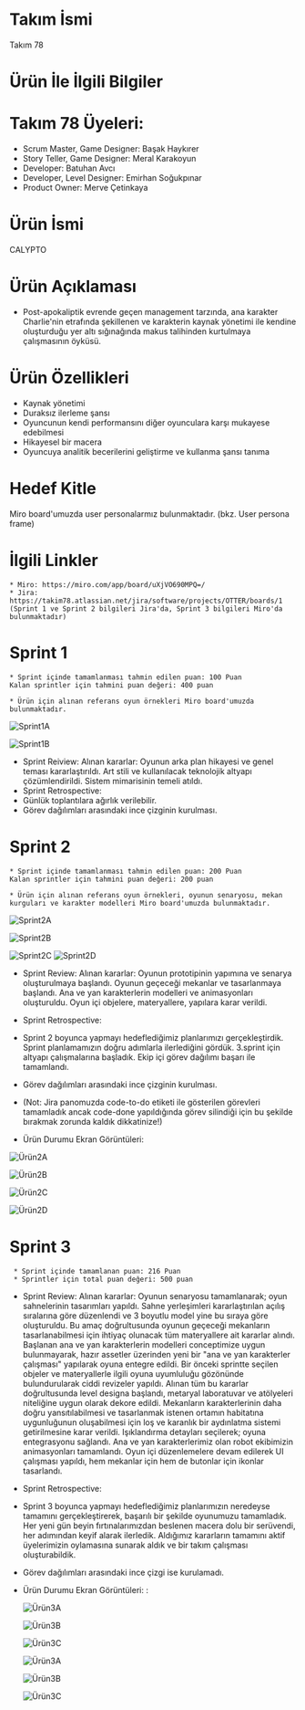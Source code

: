 # Takım İsmi
Takım 78

# Ürün İle İlgili Bilgiler
# Takım 78 Üyeleri:
  * Scrum Master, Game Designer: Başak Haykırer
  * Story Teller, Game Designer: Meral Karakoyun
  * Developer: Batuhan Avcı
  * Developer, Level Designer: Emirhan Soğukpınar
  * Product Owner: Merve Çetinkaya

# Ürün İsmi
CALYPTO 

# Ürün Açıklaması
  * Post-apokaliptik evrende geçen management tarzında, ana karakter Charlie'nin etrafında şekillenen ve karakterin kaynak yönetimi ile kendine oluşturduğu yer altı sığınağında makus talihinden kurtulmaya çalışmasının öyküsü.

# Ürün Özellikleri
  * Kaynak yönetimi
  * Duraksız ilerleme şansı
  * Oyuncunun kendi performansını diğer oyunculara karşı mukayese edebilmesi
  * Hikayesel bir macera
  * Oyuncuya analitik becerilerini geliştirme ve kullanma şansı tanıma


# Hedef Kitle
  Miro board'umuzda user personalarmız bulunmaktadır. (bkz. User persona frame)

# İlgili Linkler
    * Miro: https://miro.com/app/board/uXjVO690MPQ=/
    * Jira: https://takim78.atlassian.net/jira/software/projects/OTTER/boards/1 (Sprint 1 ve Sprint 2 bilgileri Jira'da, Sprint 3 bilgileri Miro'da bulunmaktadır)

# Sprint 1
    * Sprint içinde tamamlanması tahmin edilen puan: 100 Puan
    Kalan sprintler için tahmini puan değeri: 400 puan

    * Ürün için alınan referans oyun örnekleri Miro board'umuzda bulunmaktadır.
    
 ![Sprint1A](/ReadMeImages/hub1.png)
 
 ![Sprint1B](/ReadMeImages/hub2.png)
 
  * Sprint Reiview: Alınan kararlar: Oyunun arka plan hikayesi ve genel teması kararlaştırıldı. Art stili ve kullanılacak teknolojik altyapı çözümlendirildi. Sistem mimarisinin temeli atıldı.
  * Sprint Retrospective:
  * Günlük toplantılara ağırlık verilebilir.
  * Görev dağılımları arasındaki ince çizginin kurulması.
# Sprint 2
    * Sprint içinde tamamlanması tahmin edilen puan: 200 Puan
    Kalan sprintler için tahmini puan değeri: 200 puan

    * Ürün için alınan referans oyun örnekleri, oyunun senaryosu, mekan kurguları ve karakter modelleri Miro board'umuzda bulunmaktadır.
    
  ![Sprint2A](/ReadMeImages/sprint%202%20jira.jpg)
 
  ![Sprint2B](/ReadMeImages/sprint%202%20jira2.png)
  
  ![Sprint2C](/ReadMeImages/board1.png)
  ![Sprint2D](/ReadMeImages/board2.png)
 
  * Sprint Review: Alınan kararlar: Oyunun prototipinin yapımına ve senarya oluşturulmaya başlandı. Oyunun geçeceği mekanlar ve tasarlanmaya başlandı. Ana   ve yan karakterlerin modelleri ve animasyonları oluşturuldu. Oyun içi objelere, materyallere, yapılara karar verildi.
  * Sprint Retrospective:
  * Sprint 2 boyunca yapmayı hedeflediğimiz planlarımızı gerçekleştirdik. Sprint planlamamızın doğru adımlarla ilerlediğini gördük. 3.sprint için           altyapı   çalışmalarına başladık. Ekip içi görev dağılımı başarı ile tamamlandı.
  * Görev dağılımları arasındaki ince çizginin kurulması.

  * (Not: Jira panomuzda code-to-do etiketi ile gösterilen görevleri tamamladık ancak code-done yapıldığında görev silindiği için bu şekilde bırakmak         zorunda kaldık dikkatinize!)

  * Ürün Durumu Ekran Görüntüleri:
  
  ![Ürün2A](/ReadMeImages/product0.jpg)
 
  ![Ürün2B](/ReadMeImages/product1.png)
  
  ![Ürün2C](/ReadMeImages/product2.png)
  
  ![Ürün2D](/ReadMeImages/product3.png)
  
 
 
 # Sprint 3
     * Sprint içinde tamamlanan puan: 216 Puan
     * Sprintler için total puan değeri: 500 puan
     
   * Sprint Review: Alınan kararlar: Oyunun senaryosu tamamlanarak; oyun sahnelerinin tasarımları yapıldı. Sahne yerleşimleri kararlaştırılan açılış sıralarına göre düzenlendi ve 3 boyutlu model yine bu sıraya göre oluşturuldu. Bu amaç doğrultusunda oyunun geçeceği mekanların tasarlanabilmesi için ihtiyaç olunacak tüm materyallere ait kararlar alındı. Başlanan ana ve yan karakterlerin modelleri conceptimize uygun bulunmayarak, hazır assetler üzerinden yeni bir "ana ve yan karakterler çalışması" yapılarak oyuna entegre edildi. Bir önceki sprintte seçilen objeler ve materyallerle ilgili oyuna uyumluluğu gözönünde bulundurularak ciddi revizeler yapıldı. Alınan tüm bu kararlar doğrultusunda level designa başlandı, metaryal laboratuvar ve atölyeleri niteliğine uygun olarak dekore edildi. Mekanların karakterlerinin daha doğru yansıtılabilmesi ve tasarlanmak istenen ortamın habitatına uygunluğunun oluşabilmesi için loş ve karanlık bir aydınlatma sistemi getirilmesine karar verildi. Işıklandırma detayları seçilerek; oyuna entegrasyonu sağlandı. Ana ve yan karakterlerimiz olan robot ekibimizin animasyonları tamamlandı. Oyun içi düzenlemelere devam edilerek UI çalışması yapıldı, hem mekanlar için hem de butonlar için ikonlar tasarlandı. 
     
   * Sprint Retrospective:
   * Sprint 3 boyunca yapmayı hedeflediğimiz planlarımızın neredeyse tamamını gerçekleştirerek, başarılı bir şekilde oyunumuzu tamamladık. Her yeni gün beyin fırtınalarımızdan beslenen macera dolu bir serüvendi, her adımından keyif alarak ilerledik. Aldığımız kararların tamamını aktif üyelerimizin oylamasına sunarak aldık ve bir takım çalışması oluşturabildik.
   * Görev dağılımları arasındaki ince çizgi ise kurulamadı.

* Ürün Durumu Ekran Görüntüleri:
  :
  
  ![Ürün3A](/ReadMeImages/sprint1.png)
 
  ![Ürün3B](/ReadMeImages/sprint2.png)
  
  ![Ürün3C](/ReadMeImages/sprint3.png)
  
  ![Ürün3A](/ReadMeImages/hubi1.png)
 
  ![Ürün3B](/ReadMeImages/hubi2.png)
  
  ![Ürün3C](/ReadMeImages/hubi3.png)

  
